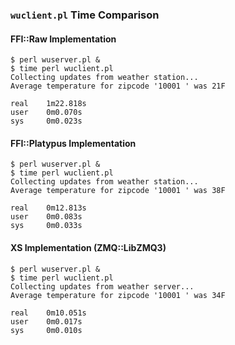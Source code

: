 ### `wuclient.pl` Time Comparison ###

#### FFI::Raw Implementation ####

    $ perl wuserver.pl &
    $ time perl wuclient.pl
    Collecting updates from weather station...
    Average temperature for zipcode '10001 ' was 21F

    real    1m22.818s
    user    0m0.070s
    sys     0m0.023s


#### FFI::Platypus Implementation ####

    $ perl wuserver.pl &
    $ time perl wuclient.pl
    Collecting updates from weather station...
    Average temperature for zipcode '10001 ' was 38F

    real    0m12.813s
    user    0m0.083s
    sys     0m0.033s


#### XS Implementation (ZMQ::LibZMQ3) ####

    $ perl wuserver.pl &
    $ time perl wuclient.pl
    Collecting updates from weather server...
    Average temperature for zipcode '10001 ' was 34F

    real    0m10.051s
    user    0m0.017s
    sys     0m0.010s

